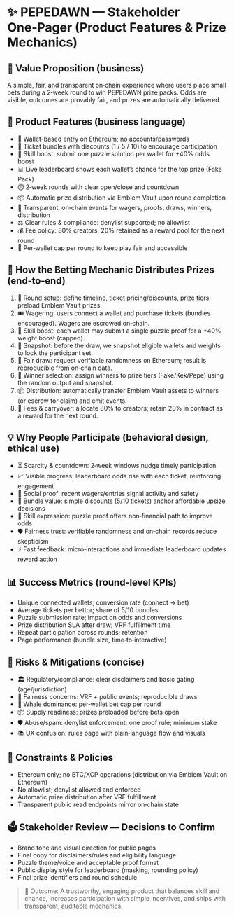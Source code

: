 # ✨ PEPEDAWN — Stakeholder One‑Pager (Product Features & Prize Mechanics)

## 💎 Value Proposition (business)
A simple, fair, and transparent on‑chain experience where users place small bets during a 2‑week round to win PEPEDAWN prize packs. Odds are visible, outcomes are provably fair, and prizes are automatically delivered.

## 🧩 Product Features (business language)
- 🔐 Wallet-based entry on Ethereum; no accounts/passwords
- 🧮 Ticket bundles with discounts (1 / 5 / 10) to encourage participation
- 🧠 Skill boost: submit one puzzle solution per wallet for +40% odds boost
- 📊 Live leaderboard shows each wallet’s chance for the top prize (Fake Pack)
- ⏱️ 2‑week rounds with clear open/close and countdown
- 📦 Automatic prize distribution via Emblem Vault upon round completion
- 🧾 Transparent, on‑chain events for wagers, proofs, draws, winners, distribution
- ⚖️ Clear rules & compliance: denylist supported; no allowlist
- 💰 Fee policy: 80% creators, 20% retained as a reward pool for the next round
- 🚦 Per‑wallet cap per round to keep play fair and accessible

## 🎰 How the Betting Mechanic Distributes Prizes (end‑to‑end)
1) 🧭 Round setup: define timeline, ticket pricing/discounts, prize tiers; preload Emblem Vault prizes.
2) 🎟️ Wagering: users connect a wallet and purchase tickets (bundles encouraged). Wagers are escrowed on‑chain.
3) 🧠 Skill boost: each wallet may submit a single puzzle proof for a +40% weight boost (capped).
4) 🧊 Snapshot: before the draw, we snapshot eligible wallets and weights to lock the participant set.
5) 🎲 Fair draw: request verifiable randomness on Ethereum; result is reproducible from on‑chain data.
6) 🏅 Winner selection: assign winners to prize tiers (Fake/Kek/Pepe) using the random output and snapshot.
7) 📦 Distribution: automatically transfer Emblem Vault assets to winners (or escrow for claim) and emit events.
8) 💸 Fees & carryover: allocate 80% to creators; retain 20% in contract as a reward for the next round.

## 💡 Why People Participate (behavioral design, ethical use)
- ⏳ Scarcity & countdown: 2‑week windows nudge timely participation
- 📈 Visible progress: leaderboard odds rise with each ticket, reinforcing engagement
- 👥 Social proof: recent wagers/entries signal activity and safety
- 🧾 Bundle value: simple discounts (5/10 tickets) anchor affordable upsize decisions
- 🧠 Skill expression: puzzle proof offers non‑financial path to improve odds
- 🛡️ Fairness trust: verifiable randomness and on‑chain records reduce skepticism
- ⚡ Fast feedback: micro‑interactions and immediate leaderboard updates reward action

## 📊 Success Metrics (round‑level KPIs)
- Unique connected wallets; conversion rate (connect → bet)
- Average tickets per bettor; share of 5/10 bundles
- Puzzle submission rate; impact on odds and conversions
- Prize distribution SLA after draw; VRF fulfillment time
- Repeat participation across rounds; retention
- Page performance (bundle size, time‑to‑interactive)

## 🚧 Risks & Mitigations (concise)
- 🏛️ Regulatory/compliance: clear disclaimers and basic gating (age/jurisdiction)
- 🎲 Fairness concerns: VRF + public events; reproducible draws
- 🐋 Whale dominance: per‑wallet bet cap per round
- 📦 Supply readiness: prizes preloaded before bets open
- 🛡️ Abuse/spam: denylist enforcement; one proof rule; minimum stake
- 📚 UX confusion: rules page with plain‑language flow and visuals

## 📜 Constraints & Policies
- Ethereum only; no BTC/XCP operations (distribution via Emblem Vault on Ethereum)
- No allowlist; denylist allowed and enforced
- Automatic prize distribution after VRF fulfillment
- Transparent public read endpoints mirror on‑chain state

## 🗳️ Stakeholder Review — Decisions to Confirm
- Brand tone and visual direction for public pages
- Final copy for disclaimers/rules and eligibility language
- Puzzle theme/voice and acceptable proof format
- Public display style for leaderboard (masking, rounding policy)
- Final prize identifiers and round schedule

> 🌈 Outcome: A trustworthy, engaging product that balances skill and chance, increases participation with simple incentives, and ships with transparent, auditable mechanics.
